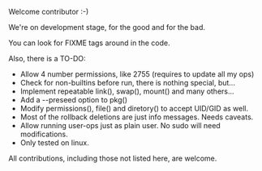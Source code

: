
Welcome contributor :-)

We're on development stage, for the good and for the bad.

You can look for FIXME tags around in the code.

Also, there is a TO-DO:

* Allow 4 number permissions, like 2755 (requires to update all my ops)
* Check for non-builtins before run, there is nothing special, but...
* Implement repeatable link(), swap(), mount() and many others...
* Add a --preseed option to pkg()
* Modify permissions(), file() and diretory() to accept UID/GID as well.
* Most of the rollback deletions are just info messages. Needs caveats.
* Allow running user-ops just as plain user. No sudo will need modifications.
* Only tested on linux.

All contributions, including those not listed here, are welcome.

